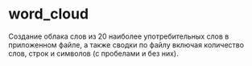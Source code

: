 # word_cloud
Создание облака слов из 20 наиболее употребительных слов в приложенном файле, а также сводки по файлу включая количество слов, строк и символов (с пробелами и без них).
